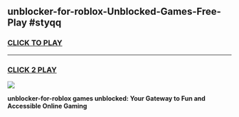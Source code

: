 
## unblocker-for-roblox-Unblocked-Games-Free-Play #styqq
<h3>
<a href="https://us.freeplayer.one?title=unblocker-for-roblox&ref=9M">CLICK TO PLAY</a></h3>
<hr>

<h3>
<a href="https://us.freeplayer.one?title=unblocker-for-roblox&ref=9M">CLICK 2 PLAY</a>
  
</h3>

<a href="https://us.freeplayer.one?title=unblocker-for-roblox&ref=9M"><img src="https://clearcache.store/games.png"></a>


**unblocker-for-roblox games unblocked: Your Gateway to Fun and Accessible Online Gaming**
